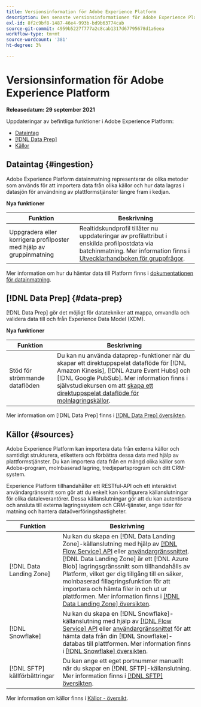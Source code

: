```yaml
---
title: Versionsinformation för Adobe Experience Platform
description: Den senaste versionsinformationen för Adobe Experience Platform.
exl-id: 8f2c9bf8-1487-46e4-993b-bd9b63774cab
source-git-commit: 4959b5227f777a2c8cab1317d67795678d1a6eea
workflow-type: tm+mt
source-wordcount: '381'
ht-degree: 3%

---
```


# Versionsinformation för Adobe Experience Platform

**Releasedatum: 29 september 2021**

Uppdateringar av befintliga funktioner i Adobe Experience Platform:

- [Dataintag](#ingestion)
- [[!DNL Data Prep]](#data-prep)
- [Källor](#sources)

## Dataintag {#ingestion}

Adobe Experience Platform datainmatning representerar de olika metoder som används för att importera data från olika källor och hur data lagras i datasjön för användning av plattformstjänster längre fram i kedjan.

**Nya funktioner**

| Funktion | Beskrivning |
|------- | -----------|
| Uppgradera eller korrigera profilposter med hjälp av gruppinmatning | Realtidskundprofil tillåter nu uppdateringar av profilattribut i enskilda profilpostdata via batchinmatning. Mer information finns i [Utvecklarhandboken för gruppfrågor](../../ingestion/batch-ingestion/api-overview.md). |

Mer information om hur du hämtar data till Platform finns i [dokumentationen för datainmatning](../../ingestion/home.md).

## [!DNL Data Prep] {#data-prep}

[!DNL Data Prep] gör det möjligt för datatekniker att mappa, omvandla och validera data till och från Experience Data Model (XDM).

**Nya funktioner**

| Funktion | Beskrivning |
| --- | --- |
| Stöd för strömmande dataflöden | Du kan nu använda dataprep-funktioner när du skapar ett direktuppspelat dataflöde för [!DNL Amazon Kinesis], [!DNL Azure Event Hubs] och [!DNL Google PubSub]. Mer information finns i självstudiekursen om att [skapa ett direktuppspelat dataflöde för molnlagringskällor](../../sources/tutorials/ui/dataflow/streaming/cloud-storage-streaming.md). |

Mer information om [!DNL Data Prep] finns i [[!DNL Data Prep] översikten](../../data-prep/home.md).

## Källor {#sources}

Adobe Experience Platform kan importera data från externa källor och samtidigt strukturera, etikettera och förbättra dessa data med hjälp av plattformstjänster. Du kan importera data från en mängd olika källor som Adobe-program, molnbaserad lagring, tredjepartsprogram och ditt CRM-system.

Experience Platform tillhandahåller ett RESTful-API och ett interaktivt användargränssnitt som gör att du enkelt kan konfigurera källanslutningar för olika dataleverantörer. Dessa källanslutningar gör att du kan autentisera och ansluta till externa lagringssystem och CRM-tjänster, ange tider för matning och hantera dataöverföringshastigheter.

| Funktion | Beskrivning |
| --- | --- |
| [!DNL Data Landing Zone] | Nu kan du skapa en [!DNL Data Landing Zone]-källanslutning med hjälp av [[!DNL Flow Service] API](../../sources/tutorials/api/create/cloud-storage/data-landing-zone.md) eller [användargränssnittet](../../sources/tutorials/ui/create/cloud-storage/data-landing-zone.md). [!DNL Data Landing Zone] är ett  [!DNL Azure Blob] lagringsgränssnitt som tillhandahålls av Platform, vilket ger dig tillgång till en säker, molnbaserad fillagringsfunktion för att importera och hämta filer in och ut ur plattformen. Mer information finns i [[!DNL Data Landing Zone] översikten](../../sources/connectors/cloud-storage/data-landing-zone.md). |
| [!DNL Snowflake] | Nu kan du skapa en [!DNL Snowflake]-källanslutning med hjälp av [[!DNL Flow Service] API](../../sources/tutorials/api/create/databases/snowflake.md) eller [användargränssnittet](../../sources/tutorials/ui/create/databases/snowflake.md) för att hämta data från din [!DNL Snowflake]-databas till plattformen. Mer information finns i [[!DNL Snowflake] översikten](../../sources/connectors/databases/snowflake.md). |
| [!DNL SFTP] källförbättringar | Du kan ange ett eget portnummer manuellt när du skapar en [!DNL SFTP]-källanslutning. Mer information finns i [[!DNL SFTP] översikten](../../sources/connectors/cloud-storage/sftp.md). |

Mer information om källor finns i [Källor - översikt](../../sources/home.md).
